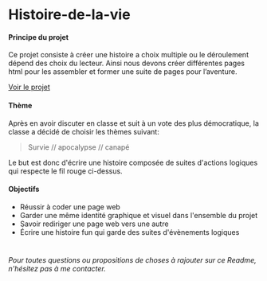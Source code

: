 # Histoire-de-la-vie

#### Principe du projet
Ce projet consiste à créer une histoire a choix multiple ou le déroulement dépend des choix du lecteur. Ainsi nous devons créer différentes pages html pour les assembler et former une suite de pages pour l’aventure.   

[Voir le projet](https://eracom-id491.github.io/Histoire-de-la-vie/<)
#### Thème 
Après en avoir discuter en classe et suit à un vote des plus démocratique, la classe a décidé de choisir les thèmes suivant: 
> Survie // apocalypse // canapé 

Le but est donc d'écrire une histoire composée de suites d'actions logiques qui respecte le fil rouge ci-dessus.
#### Objectifs
* Réussir à coder une page web
* Garder une même identité graphique et visuel dans l'ensemble du projet
* Savoir rediriger une page web vers une autre
* Écrire une histoire fun qui garde des suites d'évènements logiques
# 
*Pour toutes questions ou propositions de choses à rajouter sur ce Readme, n'hésitez pas à me contacter.*

